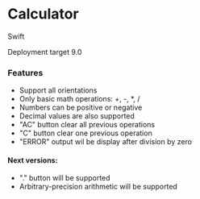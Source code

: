 # Calculator

Swift 

Deployment target 9.0

### Features
* Support all orientations
* Only basic math operations: +, -, *, /
* Numbers can be positive or negative
* Decimal values are also supported
* "AC" button clear all previous operations
* "C" button clear one previous operation
* "ERROR" output wil be display after division by zero 

#### Next versions:
* "." button will be supported
* Arbitrary-precision arithmetic will be supported

